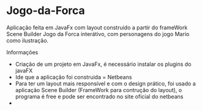 # Jogo-da-Forca
Aplicação feita em JavaFx com layout construido a partir do frameWork Scene Builder
Jogo da Forca interátivo, com personagens do jogo Mario como ilustração.


Informações
- Criação de um projeto em JavaFx, é necessário instalar os plugins do javaFX
- Ide que a aplicação foi construida = Netbeans
- Para ter um layout mais responsível e com o design prático, foi usado a aplicação Scene Builder (FrameWork para contrução do layout), o programa é free e pode ser encontrado no site oficial do netbeans
- 
